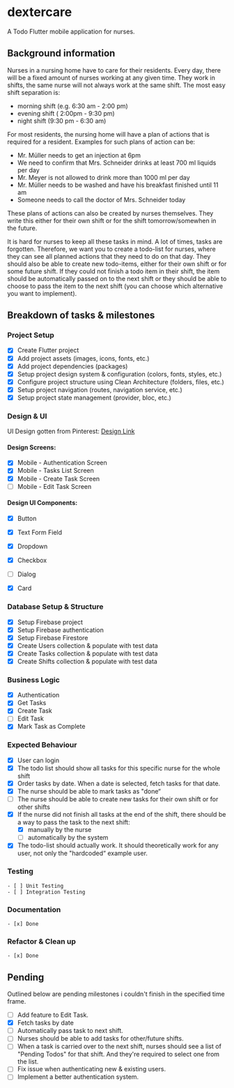 # dextercare

A Todo Flutter mobile application for nurses.

## Background information

Nurses in a nursing home have to care for their residents.
Every day, there will be a fixed amount of nurses working at any given time. They work in shifts,
the same nurse will not always work at the same shift. The most easy shift separation is:

- morning shift (e.g. 6:30 am - 2:00 pm)
- evening shift ( 2:00pm - 9:30 pm)
- night shift (9:30 pm - 6:30 am)

For most residents, the nursing home will have a plan of actions that is required for a resident.
Examples for such plans of action can be:

- Mr. Müller needs to get an injection at 6pm
- We need to confirm that Mrs. Schneider drinks at least 700 ml liquids per day
- Mr. Meyer is not allowed to drink more than 1000 ml per day
- Mr. Müller needs to be washed and have his breakfast finished until 11 am
- Someone needs to call the doctor of Mrs. Schneider today

These plans of actions can also be created by nurses themselves. They write this either for their
own shift or for the shift tomorrow/somewhen in the future.

It is hard for nurses to keep all these tasks in mind. A lot of times, tasks are forgotten. Therefore,
we want you to create a todo-list for nurses, where they can see all planned actions that they
need to do on that day. They should also be able to create new todo-items, either for their own
shift or for some future shift. If they could not finish a todo item in their shift, the item should be
automatically passed on to the next shift or they should be able to choose to pass the item to the
next shift (you can choose which alternative you want to implement).


## Breakdown of tasks & milestones

### Project Setup
- [x] Create Flutter project
- [x] Add project assets (images, icons, fonts, etc.)
- [x] Add project dependencies (packages)
- [x] Setup project design system & configuration (colors, fonts, styles, etc.)
- [x] Configure project structure using Clean Architecture (folders, files, etc.)
- [x] Setup project navigation (routes, navigation service, etc.)
- [x] Setup project state management (provider, bloc, etc.)

### Design & UI

UI Design gotten from Pinterest: [Design Link](https://www.pinterest.com/pin/369154500717175993/)

#### Design Screens:
- [x] Mobile - Authentication Screen
- [x] Mobile - Tasks List Screen
- [x] Mobile - Create Task Screen
- [ ] Mobile - Edit Task Screen
#### Design UI Components:
- [x] Button
- [x] Text Form Field
- [x] Dropdown
- [x] Checkbox
- [ ] Dialog
- [x] Card


### Database Setup & Structure
- [x] Setup Firebase project
- [x] Setup Firebase authentication
- [x] Setup Firebase Firestore
- [x] Create Users collection & populate with test data
- [x] Create Tasks collection & populate with test data
- [x] Create Shifts collection & populate with test data

### Business Logic
- [x] Authentication
- [x] Get Tasks
- [x] Create Task
- [ ] Edit Task
- [x] Mark Task as Complete

### Expected Behaviour
- [x] User can login
- [x] The todo list should show all tasks for this specific nurse for the whole shift
- [x] Order tasks by date. When a date is selected, fetch tasks for that date.
- [x] The nurse should be able to mark tasks as "done“
- [ ] The nurse should be able to create new tasks for their own shift or for other shifts
- [x] If the nurse did not finish all tasks at the end of the shift, there should be a way to pass the task to the next shift:
    - [x] manually by the nurse
    - [ ] automatically by the system
- [x] The todo-list should actually work. It should theoretically work for any user, not only the "hardcoded“ example user.

### Testing
    - [ ] Unit Testing
    - [ ] Integration Testing

### Documentation
    - [x] Done

### Refactor & Clean up
    - [x] Done


## Pending
Outlined below are pending milestones i couldn't finish in the specified time frame.

- [ ] Add feature to Edit Task.
- [x] Fetch tasks by date
- [ ] Automatically pass task to next shift.
- [ ] Nurses should be able to add tasks for other/future shifts.
- [ ] When a task is carried over to the next shift, nurses should see a list of "Pending Todos" for that shift.
    And they're required to select one from the list.
- [ ] Fix issue when authenticating new & existing users.
- [ ] Implement a better authentication system.
